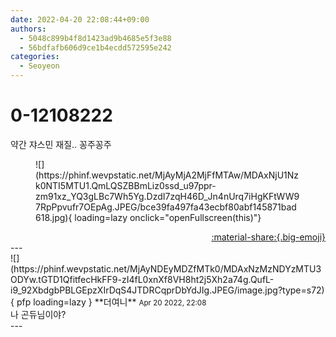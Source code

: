 ```yaml
---
date: 2022-04-20 22:08:44+09:00
authors:
  - 5048c899b4f8d1423ad9b4685e5f3e88
  - 56bdfafb606d9ce1b4ecdd572595e242
categories:
  - Seoyeon
---
```


# 0-12108222

<div class="post-container" markdown="1">
<div class="content-container md-sidebar__scrollwrap" markdown="1">

약간 쟈스민 재질.. 꽁주꽁주
<figure markdown="1">
![](https://phinf.wevpstatic.net/MjAyMjA2MjFfMTAw/MDAxNjU1Nzk0NTI5MTU1.QmLQSZBBmLiz0ssd_u97ppr-zm91xz_YQ3gLBc7Wh5Yg.DzdI7zqH46D_Jn4nUrq7iHgKFtWW97RpPpvufr7OEpAg.JPEG/bce39fa497fa43ecbf80abf145871bad618.jpg){ loading=lazy onclick="openFullscreen(this)"}
</figure>


</div>
</div>

<div style="text-align: right;" markdown="1">
<a href="https://weverse.io/fromis9/fanpost/0-12108222" style="text-align: right;">:material-share:{.big-emoji}</a>
</div>
---

<div class="comments-container md-sidebar__scrollwrap" markdown="1">
<div class="comment" markdown="1">
<div class='id-container' markdown="1">
![](https://phinf.wevpstatic.net/MjAyNDEyMDZfMTk0/MDAxNzMzNDYzMTU3ODYw.tGTD1QfitfecHkFF9-zI4fL0xnXf8VH8ht2j5Xh2a74g.QufL-i9_92XbdgbPBLGEpzXIrDqS4JTDRCqprDbYdJIg.JPEG/image.jpg?type=s72){ pfp loading=lazy }
**<span class="artist">더여니</span>** <small>Apr 20 2022, 22:08</small><br>
</div>
<div class='comment-body' markdown="1">
나 곤듀님이야?
</div>
</div>
</div>
---
